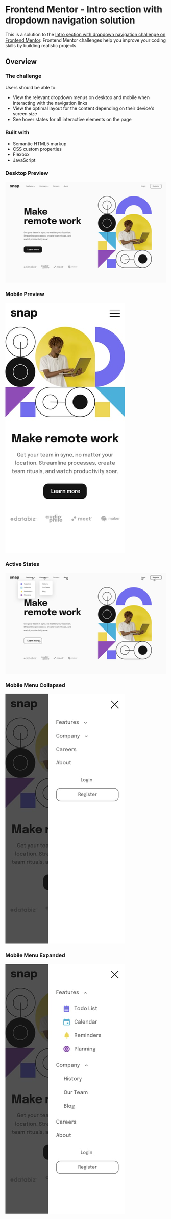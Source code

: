 # Frontend Mentor - Intro section with dropdown navigation solution

This is a solution to the [Intro section with dropdown navigation challenge on Frontend Mentor](https://www.frontendmentor.io/challenges/intro-section-with-dropdown-navigation-ryaPetHE5). Frontend Mentor challenges help you improve your coding skills by building realistic projects.

## Overview

### The challenge

Users should be able to:

- View the relevant dropdown menus on desktop and mobile when interacting with the navigation links
- View the optimal layout for the content depending on their device's screen size
- See hover states for all interactive elements on the page

### Built with

- Semantic HTML5 markup
- CSS custom properties
- Flexbox
- JavaScript

### Desktop Preview

![](./design/desktop-design.jpg)

### Mobile Preview

![](./design/mobile-design.jpg)

### Active States

![](./design/active-states.jpg)

### Mobile Menu Collapsed

![](./design/mobile-menu-collapsed.jpg)

### Mobile Menu Expanded

![](./design/mobile-menu-expanded.jpg)